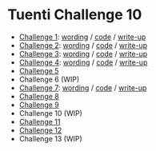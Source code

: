 # Tuenti Challenge 10

* [Challenge 1](challenge-1): [wording](challenge-1/README.md) / [code](challenge-1/challenge1.py) / [write-up](challenge-1/WRITEUP.md)
* [Challenge 2](challenge-2): [wording](challenge-2/README.md) / [code](challenge-2/challenge2.py) / [write-up](challenge-2/WRITEUP.md)
* [Challenge 3](challenge-3): [wording](challenge-3/README.md) / [code](challenge-3/challenge3.py) / [write-up](challenge-3/WRITEUP.md)
* [Challenge 4](challenge-4): [wording](challenge-4/README.md) / [code](challenge-4/challenge4.sh) / [write-up](challenge-4/WRITEUP.md)
* [Challenge 5](challenge-5)
* Challenge 6 (WIP)
* [Challenge 7](challenge-7): [wording](challenge-7/README.md) / [code](challenge-7/challenge7.sh) / [write-up](challenge-7/WRITEUP.md)
* [Challenge 8](challenge-8)
* [Challenge 9](challenge-9)
* Challenge 10 (WIP)
* [Challenge 11](challenge-11)
* [Challenge 12](challenge-12)
* Challenge 13 (WIP)